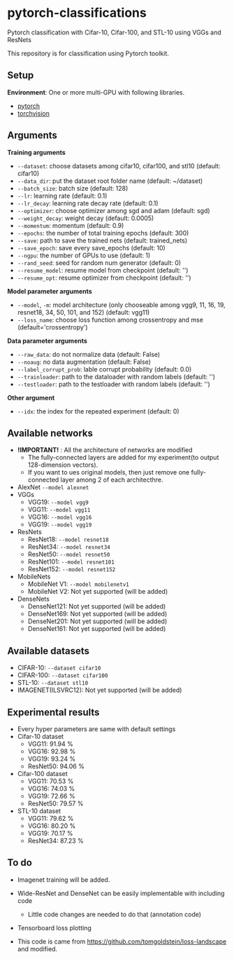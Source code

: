 # pytorch-classifications
Pytorch classification with Cifar-10, Cifar-100, and STL-10 using VGGs and ResNets

This repository is for classification using Pytorch toolkit.

## Setup

__Environment__: One or more multi-GPU with following libraries.
- [pytorch](https://pytorch.org/)
- [torchvision](https://pytorch.org/)

## Arguments

__Training arguments__
- `--dataset`: choose datasets among cifar10, cifar100, and stl10 (default: cifar10)
- `--data_dir`: put the dataset root folder name (default: ~/dataset)
- `--batch_size`: batch size  (default: 128)
- `--lr`: learning rate (default: 0.1)
- `--lr_decay`: learning rate decay rate (default: 0.1)
- `--optimizer`: choose optimizer among sgd and adam (default: sgd)
- `--weight_decay`: weight decay (default: 0.0005)
- `--momentum`: momentum (default: 0.9)
- `--epochs`: the number of total training epochs (default: 300)
- `--save`: path to save the trained nets (default: trained_nets)
- `--save_epoch`: save every save_epochs (default: 10)
- `--ngpu`: the number of GPUs to use (default: 1)
- `--rand_seed`: seed for random num generator (default: 0)
- `--resume_model`: resume model from checkpoint (default: '')
- `--resume_opt`: resume optimizer from checkpoint (default: '')

__Model parameter arguments__
- `--model`, `-m`: model architecture (only chooseable among vgg9, 11, 16, 19, resnet18, 34, 50, 101, and 152) (default: vgg11)
- `--loss_name`: choose loss function among crossentropy and mse (default='crossentropy')

__Data parameter arguments__
- `--raw_data`: do not normalize data (default: False)
- `--noaug`: no data augmentation (default: False)
- `--label_corrupt_prob`: lable corrupt probability (default: 0.0)
- `--trainloader`: path to the dataloader with random labels (default: '')
- `--testloader`: path to the testloader with random labels (default: '')

__Other argument__
- `--idx`: the index for the repeated experiment (default: 0)

## Available networks
- __!IMPORTANT!__ : All the architecture of networks are modified
  - The fully-connected layers are added for my experiment(to output 128-dimension vectors).
  - If you want to ues original models, then just remove one fully-connected layer among 2 of each architecthre.
- AlexNet
  `--model alexnet`
- VGGs
  - VGG19: `--model vgg9`
  - VGG11: `--model vgg11`
  - VGG16: `--model vgg16`
  - VGG19: `--model vgg19`
- ResNets
  - ResNet18: `--model resnet18`
  - ResNet34: `--model resnet34`
  - ResNet50: `--model resnet50`
  - ResNet101: `--model resnet101`
  - ResNet152: `--model resnet152`
- MobileNets
  - MobileNet V1: `--model mobilenetv1`
  - MobileNet V2: Not yet supported (will be added)
- DenseNets
  - DenseNet121: Not yet supported (will be added)
  - DenseNet169: Not yet supported (will be added)
  - DenseNet201: Not yet supported (will be added)
  - DenseNet161: Not yet supported (will be added)

## Available datasets
- CIFAR-10: `--dataset cifar10`
- CIFAR-100: `--dataset cifar100`
- STL-10: `--dataset stl10`
- IMAGENET(ILSVRC12): Not yet supported (will be added)

## Experimental results
- Every hyper parameters are same with default settings
- Cifar-10 dataset
  - VGG11: 91.94 %
  - VGG16: 92.98 %
  - VGG19: 93.24 %
  - ResNet50: 94.06 %
- Cifar-100 dataset
  - VGG11: 70.53 %
  - VGG16: 74.03 %
  - VGG19: 72.66 %
  - ResNet50: 79.57 %
- STL-10 dataset
  - VGG11: 79.62 %
  - VGG16: 80.20 %
  - VGG19: 70.17 %
  - ResNet34: 87.23 %

## To do
- Imagenet training will be added.
- Wide-ResNet and DenseNet can be easily implementable with including code
  - Little code changes are needed to do that (annotation code)
- Tensorboard loss plotting
  
- This code is came from https://github.com/tomgoldstein/loss-landscape and modified.
